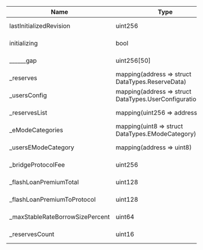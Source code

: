 | Name                            | Type                                                      | Slot | Offset | Bytes | Contract                                                   |
|---------------------------------|-----------------------------------------------------------|------|--------|-------|------------------------------------------------------------|
| lastInitializedRevision         | uint256                                                   | 0    | 0      | 32    | lib/aave-v3-core/contracts/protocol/pool/L2Pool.sol:L2Pool |
| initializing                    | bool                                                      | 1    | 0      | 1     | lib/aave-v3-core/contracts/protocol/pool/L2Pool.sol:L2Pool |
| ______gap                       | uint256[50]                                               | 2    | 0      | 1600  | lib/aave-v3-core/contracts/protocol/pool/L2Pool.sol:L2Pool |
| _reserves                       | mapping(address => struct DataTypes.ReserveData)          | 52   | 0      | 32    | lib/aave-v3-core/contracts/protocol/pool/L2Pool.sol:L2Pool |
| _usersConfig                    | mapping(address => struct DataTypes.UserConfigurationMap) | 53   | 0      | 32    | lib/aave-v3-core/contracts/protocol/pool/L2Pool.sol:L2Pool |
| _reservesList                   | mapping(uint256 => address)                               | 54   | 0      | 32    | lib/aave-v3-core/contracts/protocol/pool/L2Pool.sol:L2Pool |
| _eModeCategories                | mapping(uint8 => struct DataTypes.EModeCategory)          | 55   | 0      | 32    | lib/aave-v3-core/contracts/protocol/pool/L2Pool.sol:L2Pool |
| _usersEModeCategory             | mapping(address => uint8)                                 | 56   | 0      | 32    | lib/aave-v3-core/contracts/protocol/pool/L2Pool.sol:L2Pool |
| _bridgeProtocolFee              | uint256                                                   | 57   | 0      | 32    | lib/aave-v3-core/contracts/protocol/pool/L2Pool.sol:L2Pool |
| _flashLoanPremiumTotal          | uint128                                                   | 58   | 0      | 16    | lib/aave-v3-core/contracts/protocol/pool/L2Pool.sol:L2Pool |
| _flashLoanPremiumToProtocol     | uint128                                                   | 58   | 16     | 16    | lib/aave-v3-core/contracts/protocol/pool/L2Pool.sol:L2Pool |
| _maxStableRateBorrowSizePercent | uint64                                                    | 59   | 0      | 8     | lib/aave-v3-core/contracts/protocol/pool/L2Pool.sol:L2Pool |
| _reservesCount                  | uint16                                                    | 59   | 8      | 2     | lib/aave-v3-core/contracts/protocol/pool/L2Pool.sol:L2Pool |
